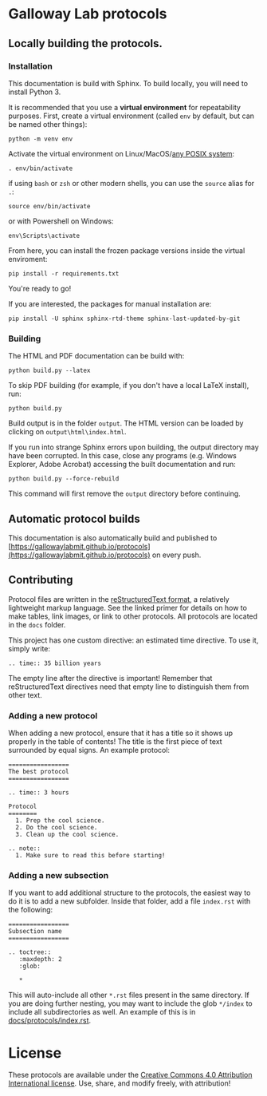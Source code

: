 # Galloway Lab protocols

## Locally building the protocols.

### Installation
This documentation is build with Sphinx. To build locally, you will need to install Python 3.

It is recommended that you use a **virtual environment** for repeatability purposes. First, create a virtual environment
(called `env` by default, but can be named other things):

```
python -m venv env
```

Activate the virtual environment on Linux/MacOS/[any POSIX system](https://pubs.opengroup.org/onlinepubs/9699919799/utilities/V3_chap02.html#dot):
```
. env/bin/activate
```

if using `bash` or `zsh` or other modern shells, you can use the `source` alias for `.`:

```
source env/bin/activate
```

or with Powershell on Windows:
```
env\Scripts\activate
```

From here, you can install the frozen package versions inside the virtual enviroment:
```
pip install -r requirements.txt
```
You're ready to go!

If you are interested, the packages for manual installation are:
```
pip install -U sphinx sphinx-rtd-theme sphinx-last-updated-by-git
```

### Building

The HTML and PDF documentation can be build with:
```
python build.py --latex
```

To skip PDF building (for example, if you don't have a local LaTeX install),
run:
```
python build.py
```

Build output is in the folder `output`. The HTML version can be loaded by clicking on `output\html\index.html`.

If you run into strange Sphinx errors upon building, the output directory may have been corrupted. In this case, close any
programs (e.g. Windows Explorer, Adobe Acrobat) accessing the built documentation and run:
```
python build.py --force-rebuild
```

This command will first remove the `output` directory before continuing.

## Automatic protocol builds

This documentation is also automatically build and published to [https://gallowaylabmit.github.io/protocols](https://gallowaylabmit.github.io/protocols) on every push.

## Contributing
Protocol files are written in the [reStructuredText format](https://www.sphinx-doc.org/en/master/usage/restructuredtext/basics.html), a relatively lightweight markup language. See the linked primer for details on how to make tables, link images, or link to other protocols. All protocols are located in the `docs` folder.

This project has one custom directive: an estimated time directive. To use it, simply write:
```
.. time:: 35 billion years

```
The empty line after the directive is important! Remember that reStructuredText directives need that empty line to distinguish them from other text.

### Adding a new protocol
When adding a new protocol, ensure that it has a title so it shows up properly in the table of contents! The title is the first piece of text surrounded by equal signs. An example protocol:
```
=================
The best protocol
=================

.. time:: 3 hours

Protocol
========
  1. Prep the cool science.
  2. Do the cool science.
  3. Clean up the cool science.

.. note::
  1. Make sure to read this before starting!
```

### Adding a new subsection
If you want to add additional structure to the protocols, the easiest way to do it is to add a new subfolder. Inside that folder, add a file `index.rst` with the following:
```
=================
Subsection name
=================

.. toctree::
   :maxdepth: 2
   :glob:
   
   *
```
This will auto-include all other `*.rst` files present in the same directory. If you are doing further nesting, you may want to include the glob `*/index` to include all subdirectories as well. An example of this is in [docs/protocols/index.rst](docs/protocols/index.rst).




License
=======
These protocols are available under the [Creative Commons 4.0 Attribution International license](https://creativecommons.org/licenses/by/4.0/). Use, share, and modify freely, with attribution!
